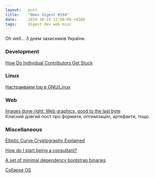 ```yaml
---
layout:   post
title:    "News digest #194"
date:     2019-10-14 12:00:00 +0300
tags:     digest dev web misc
---
```


Oh well... З днем захисників України.

### Development

[How Do Individual Contributors Get Stuck](http://www.elidedbranches.com/2017/01/how-do-individual-contributors-get.html)

### Linux

[Настраиваем top в GNU/Linux](https://habr.com/ru/company/cloud4y/blog/469487/)

### Web

[Images done right: Web graphics, good to the last byte](https://evilmartians.com/chronicles/images-done-right-web-graphics-good-to-the-last-byte-optimization-techniques)<br/>
Класний довгий пост про формати, оптимізацію, артефакти, тощо.

### Miscellaneous

[Elliptic Curve Cryptography Explained](https://fangpenlin.com/posts/2019/10/07/elliptic-curve-cryptography-explained/)

[How do I start being a consultant?](https://news.ycombinator.com/item?id=4247615)

[A set of minimal dependency bootstrap binaries](https://github.com/oriansj/stage0)

[Collapse OS](https://collapseos.org)
